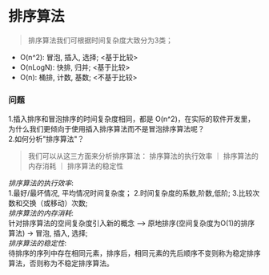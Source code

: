 # 排序算法

> 排序算法我们可根据时间复杂度大致分为3类；
+ O(n^2): 冒泡, 插入, 选择; <基于比较>
+ O(nLogN): 快排, 归并; <基于比较>
+ O(n): 桶排, 计数, 基数; <不基于比较>











### 问题

1.插入排序和冒泡排序的时间复杂度相同，都是 O(n^2)，在实际的软件开发里，为什么我们更倾向于使用插入排序算法而不是冒泡排序算法呢？     
2.如何分析"排序算法"？
> 我们可以从这三方面来分析排序算法： 排序算法的执行效率  ｜ 排序算法的内存消耗  ｜   排序算法的稳定性   

*排序算法的执行效率*:    
1.最好/最坏情况, 平均情况时间复杂度； 2.时间复杂度的系数,阶数,低阶; 3.比较次数和交换（或移动）次数;   
*排序算法的内存消耗*:    
针对排序算法的空间复杂度引入新的概念 --> 原地排序(空间复杂度为O(1)的排序算法) ->  冒泡, 插入, 选择;    
*排序算法的稳定性*:     
待排序的序列中存在相同元素，排序后，相同元素的先后顺序不变则称为稳定排序算法，否则称为不稳定排序算法。
 
